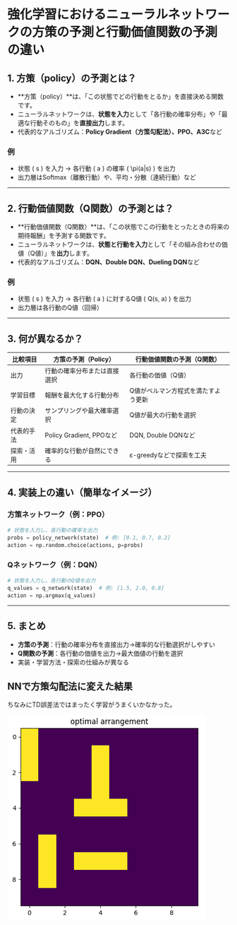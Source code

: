 # 強化学習におけるニューラルネットワークの**方策の予測**と**行動価値関数の予測**の違い

## 1. 方策（policy）の予測とは？

- **方策（policy）**は、「この状態でどの行動をとるか」を直接決める関数です。
- ニューラルネットワークは、**状態を入力**として「各行動の確率分布」や「最適な行動そのもの」を**直接出力**します。
- 代表的なアルゴリズム：**Policy Gradient（方策勾配法）、PPO、A3C**など

### 例
- 状態 \( s \) を入力 → 各行動 \( a \) の確率 \( \pi(a|s) \) を出力
- 出力層はSoftmax（離散行動）や、平均・分散（連続行動）など

---

## 2. 行動価値関数（Q関数）の予測とは？

- **行動価値関数（Q関数）**は、「この状態でこの行動をとったときの将来の期待報酬」を予測する関数です。
- ニューラルネットワークは、**状態と行動を入力**として「その組み合わせの価値（Q値）」を**出力**します。
- 代表的なアルゴリズム：**DQN、Double DQN、Dueling DQN**など

### 例
- 状態 \( s \) を入力 → 各行動 \( a \) に対するQ値 \( Q(s, a) \) を出力
- 出力層は各行動のQ値（回帰）

---

## 3. 何が異なるか？

| 比較項目         | 方策の予測（Policy）       | 行動価値関数の予測（Q関数）   |
|------------------|---------------------------|-------------------------------|
| 出力             | 行動の確率分布または直接選択 | 各行動の価値（Q値）            |
| 学習目標         | 報酬を最大化する行動分布    | Q値がベルマン方程式を満たすよう更新 |
| 行動の決定       | サンプリングや最大確率選択   | Q値が最大の行動を選択           |
| 代表的手法       | Policy Gradient, PPOなど   | DQN, Double DQNなど            |
| 探索・活用       | 確率的な行動が自然にできる   | ε-greedyなどで探索を工夫        |

---

## 4. 実装上の違い（簡単なイメージ）

### 方策ネットワーク（例：PPO）
```python
# 状態を入力し、各行動の確率を出力
probs = policy_network(state)  # 例: [0.1, 0.7, 0.2]
action = np.random.choice(actions, p=probs)
```

### Qネットワーク（例：DQN）
```python
# 状態を入力し、各行動のQ値を出力
q_values = q_network(state)  # 例: [1.5, 2.0, 0.8]
action = np.argmax(q_values)
```

---

## 5. まとめ

- **方策の予測**：行動の確率分布を直接出力→確率的な行動選択がしやすい
- **Q関数の予測**：各行動の価値を出力→最大価値の行動を選択
- 実装・学習方法・探索の仕組みが異なる


## NNで方策勾配法に変えた結果

ちなみにTD誤差法ではまったく学習がうまくいかなかった。

![alt text](image.png)